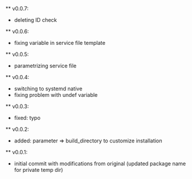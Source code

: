 ** v0.0.7:
- deleting ID check

** v0.0.6:
- fixing variable in service file template

** v0.0.5:
- parametrizing service file

** v0.0.4:
- switching to systemd native
- fixing problem with undef variable

** v0.0.3:
- fixed: typo

** v0.0.2:
- added: parameter => build_directory to customize installation


** v0.0.1:
 - initial commit with modifications from original (updated package name for private temp dir)